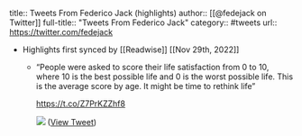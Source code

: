 title:: Tweets From Federico Jack (highlights)
author:: [[@fedejack on Twitter]]
full-title:: "Tweets From Federico Jack"
category:: #tweets
url:: https://twitter.com/fedejack

- Highlights first synced by [[Readwise]] [[Nov 29th, 2022]]
	- “People were asked to score their life satisfaction from 0 to 10, where 10 is the best possible life and 0 is the worst possible life. This is the average score by age. It might be time to rethink life”
	  
	  https://t.co/Z7PrKZZhf8 
	  
	  ![](https://pbs.twimg.com/media/Fiq-FRLXkAAA5eR.jpg) ([View Tweet](https://twitter.com/fedejack/status/1597298024224411648))
